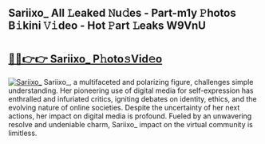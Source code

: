 ## Sariixo_ All 𝙻eaked 𝙽u𝚍es - Part-m1y 𝙿hotos B𝚒kini 𝚅𝚒deo - Hot 𝙿art 𝙻eaks W9VnU

# <h2><a href="http://ld268f.urlbe.top/?page=Sariixo_">🔗🔗👉👉 Sariixo_ P𝚑oto𝚜Vid𝚎o</a></h2>

[![Sariixo_](https://i.imgur.com/eBuTRDB.gif)](http://ld268f.urlbe.top/?page=Sariixo_)
Sariixo_, a multifaceted and polarizing figure, challenges simple understanding. Her pioneering use of digital media for self-expression has enthralled and infuriated critics, igniting debates on identity, ethics, and the evolving nature of online societies. Despite the uncertainty of her next actions, her impact on digital media is profound. Fueled by an unwavering resolve and undeniable charm, Sariixo_ impact on the virtual community is limitless.
